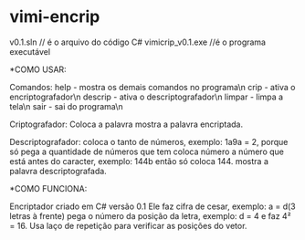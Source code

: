 # vimi-encrip
v0.1.sln // é o arquivo do código C#
vimicrip_v0.1.exe //é o programa executável

*COMO USAR:

Comandos: 
  help    - mostra os demais comandos no programa\n
  crip    - ativa o encriptografador\n
  descrip - ativa o descriptografador\n
  limpar  - limpa a tela\n
  sair    - sai do programa\n
  
Criptografador:
  Coloca a palavra
  mostra a palavra encriptada.

Descriptografador:
  coloca o tanto de números, exemplo: 1a9a = 2, porque só pega a quantidade de números que tem
  coloca número a número que está antes do caracter, exemplo: 144b então só coloca 144.
  mostra a palavra descriptografada.

*COMO FUNCIONA:

Encriptador criado em C#  versão 0.1
Ele faz cifra de cesar, exemplo: a = d(3 letras à frente) pega o número da posição da letra, exemplo: d = 4 e faz 4² = 16.
Usa laço de repetição para verificar as posições do vetor.
